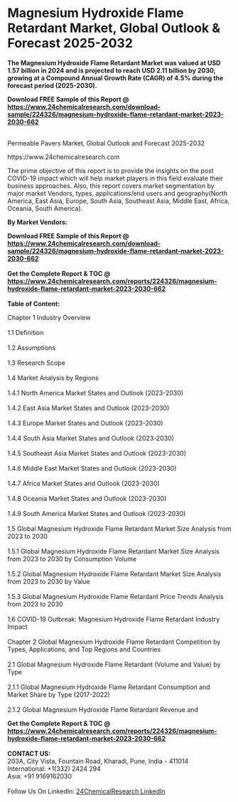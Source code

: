 <h1>Magnesium Hydroxide Flame Retardant Market, Global Outlook &amp; Forecast 2025-2032</h1><p><strong>The Magnesium Hydroxide Flame Retardant Market was valued at USD 1.57 billion in 2024 and is projected to reach USD 2.11 billion by 2030, growing at a Compound Annual Growth Rate (CAGR) of 4.5% during the forecast period (2025-2030).</strong></p><p>
</p><p></p><div><b>Download FREE Sample of this Report @ 
            <a href="https://www.24chemicalresearch.com/download-sample/224326/magnesium-hydroxide-flame-retardant-market-2023-2030-662">
            https://www.24chemicalresearch.com/download-sample/224326/magnesium-hydroxide-flame-retardant-market-2023-2030-662</a></b></div><br><p>
</p><p>Permeable Pavers Market, Global Outlook and Forecast 2025-2032</p><p>
https://www.24chemicalresearch.com</p><p>
</p><p>The prime objective of this report is to provide the insights on the post COVID-19 impact which will help market players in this field evaluate their business approaches. Also, this report covers market segmentation by major market Vendors, types, applications/end users and geography(North America, East Asia, Europe, South Asia, Southeast Asia, Middle East, Africa, Oceania, South America).</p><p>
</p><p>
<strong>By Market Vendors:</strong></p><p>
</p><p>
</p><p>
</p><p>
</p><p>
</p><div><b>Download FREE Sample of this Report @ 
            <a href="https://www.24chemicalresearch.com/download-sample/224326/magnesium-hydroxide-flame-retardant-market-2023-2030-662">
            https://www.24chemicalresearch.com/download-sample/224326/magnesium-hydroxide-flame-retardant-market-2023-2030-662</a></b></div><br><div><b>Get the Complete Report & TOC @ 
            <a href="https://www.24chemicalresearch.com/reports/224326/magnesium-hydroxide-flame-retardant-market-2023-2030-662">
            https://www.24chemicalresearch.com/reports/224326/magnesium-hydroxide-flame-retardant-market-2023-2030-662</a></b></div><br>
            <b>Table of Content:</b><p>Chapter 1 Industry Overview<br />
<br>1.1 Definition<br />
<br>1.2 Assumptions<br />
<br>1.3 Research Scope<br />
<br>1.4 Market Analysis by Regions<br />
<br>1.4.1 North America Market States and Outlook (2023-2030)<br />
<br>1.4.2 East Asia Market States and Outlook (2023-2030)<br />
<br>1.4.3 Europe Market States and Outlook (2023-2030)<br />
<br>1.4.4 South Asia Market States and Outlook (2023-2030)<br />
<br>1.4.5 Southeast Asia Market States and Outlook (2023-2030)<br />
<br>1.4.6 Middle East Market States and Outlook (2023-2030)<br />
<br>1.4.7 Africa Market States and Outlook (2023-2030)<br />
<br>1.4.8 Oceania Market States and Outlook (2023-2030)<br />
<br>1.4.9 South America Market States and Outlook (2023-2030)<br />
<br>1.5 Global Magnesium Hydroxide Flame Retardant Market Size Analysis from 2023 to 2030<br />
<br>1.5.1 Global Magnesium Hydroxide Flame Retardant Market Size Analysis from 2023 to 2030 by Consumption Volume<br />
<br>1.5.2 Global Magnesium Hydroxide Flame Retardant Market Size Analysis from 2023 to 2030 by Value<br />
<br>1.5.3 Global Magnesium Hydroxide Flame Retardant Price Trends Analysis from 2023 to 2030<br />
<br>1.6 COVID-19 Outbreak: Magnesium Hydroxide Flame Retardant Industry Impact<br />
<br>Chapter 2 Global Magnesium Hydroxide Flame Retardant Competition by Types, Applications, and Top Regions and Countries<br />
<br>2.1 Global Magnesium Hydroxide Flame Retardant (Volume and Value) by Type<br />
<br>2.1.1 Global Magnesium Hydroxide Flame Retardant Consumption and Market Share by Type (2017-2022)<br />
<br>2.1.2 Global Magnesium Hydroxide Flame Retardant Revenue and </p><div><b>Get the Complete Report & TOC @ 
            <a href="https://www.24chemicalresearch.com/reports/224326/magnesium-hydroxide-flame-retardant-market-2023-2030-662">
            https://www.24chemicalresearch.com/reports/224326/magnesium-hydroxide-flame-retardant-market-2023-2030-662</a></b></div><br><b>CONTACT US:</b><br>
            203A, City Vista, Fountain Road, Kharadi, Pune, India - 411014<br>
            International: +1(332) 2424 294<br>
            Asia: +91 9169162030 <br><br>
            Follow Us On LinkedIn: <a href="https://www.linkedin.com/company/24chemicalresearch/">24ChemicalResearch LinkedIn</a>